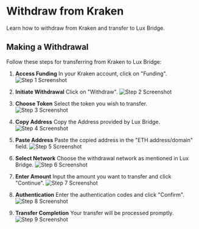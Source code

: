 # Withdraw from Kraken
Learn how to withdraw from Kraken and transfer to Lux Bridge.

## Making a Withdrawal
Follow these steps for transferring from Kraken to Lux Bridge:

1. **Access Funding**
   In your Kraken account, click on "Funding".
   ![Step 1 Screenshot](kk1.png)

2. **Initiate Withdrawal**
   Click on "Withdraw".
   ![Step 2 Screenshot](kk2.png)

3. **Choose Token**
   Select the token you wish to transfer.
   ![Step 3 Screenshot](kk3.png)

4. **Copy Address**
   Copy the Address provided by Lux Bridge.
   ![Step 4 Screenshot](kk4.png)

5. **Paste Address**
   Paste the copied address in the "ETH address/domain" field.
   ![Step 5 Screenshot](kk5.png)

6. **Select Network**
   Choose the withdrawal network as mentioned in Lux Bridge.
   ![Step 6 Screenshot](kk6.png)

7. **Enter Amount**
   Input the amount you want to transfer and click "Continue".
   ![Step 7 Screenshot](kk7.png)

8. **Authentication**
   Enter the authentication codes and click "Confirm".
   ![Step 8 Screenshot](kk8.png)

9. **Transfer Completion**
   Your transfer will be processed promptly.
   ![Step 9 Screenshot](kk9.png)
